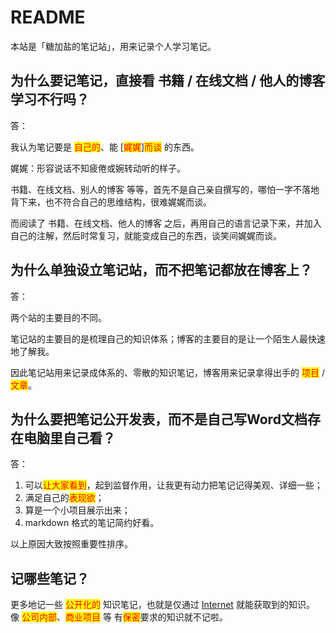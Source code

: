 # README

本站是「糖加盐的笔记站」，用来记录个人学习笔记。

## 为什么要记笔记，直接看 书籍 / 在线文档 / 他人的博客 学习不行吗？

答：

我认为笔记要是 <mark style="color:red;">自己的</mark>、能 [<mark style="color:red;">娓娓</mark>]<mark style="color:red;">而谈</mark> 的东西。

娓娓：形容说话不知疲倦或婉转动听的样子。

书籍、在线文档、别人的博客 等等，首先不是自己亲自撰写的，哪怕一字不落地背下来，也不符合自己的思维结构，很难娓娓而谈。

而阅读了 书籍、在线文档、他人的博客 之后，再用自己的语言记录下来，并加入自己的注解，然后时常复习，就能变成自己的东西，谈笑间娓娓而谈。

## 为什么单独设立笔记站，而不把笔记都放在博客上？

答：

两个站的主要目的不同。

笔记站的主要目的是梳理自己的知识体系；博客的主要目的是让一个陌生人最快速地了解我。

因此笔记站用来记录成体系的、零散的知识笔记，博客用来记录拿得出手的 <mark style="color:red;">项目</mark> / <mark style="color:red;">文章</mark>。

## 为什么要把笔记公开发表，而不是自己写Word文档存在电脑里自己看？

答：

1. 可以<mark style="color:red;">让大家看到</mark>，起到监督作用，让我更有动力把笔记记得美观、详细一些；
2. 满足自己的<mark style="color:red;">表现欲</mark>；
3. 算是一个小项目展示出来；
4. markdown 格式的笔记简约好看。

以上原因大致按照重要性排序。

## 记哪些笔记？

更多地记一些 <mark style="color:red;">公开化的</mark> 知识笔记，也就是仅通过 [Internet](https://en.wikipedia.org/wiki/Internet) 就能获取到的知识。
像 <mark style="color:red;">公司内部</mark>、<mark style="color:red;">商业项目</mark> 等 有<mark style="color:red;">保密</mark>要求的知识就不记啦。
